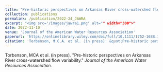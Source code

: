 ```yaml
---
title: "Pre-historic perspectives on Arkansas River cross-watershed flow variability"
collection: publications
permalink: /publication/2022-24_JAWRA
excerpt: "<img src='/images/jawra1.png' alt="" width="300">"
date: 2022-11-10
venue: 'Journal of the American Water Resources Association'
paperurl: 'https://onlinelibrary.wiley.com/doi/full/10.1111/1752-1688.13068'
citation: 'Torbenson, M.C.A. et al. (in press). &quot;Pre-historic perspectives on Arkansas River cross-watershed flow variability.&quot; <i>Journal of the American Water Resources Association.</i>'
---
```

Torbenson, MCA et al. (in press). "Pre-historic perspectives on Arkansas River cross-watershed flow variability." <i>Journal of the American Water Resources Association.</i>
